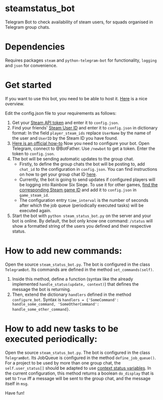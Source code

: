 # steamstatus_bot
Telegram Bot to check availability of steam users, for squads organised in Telegram group chats.

# Dependencies
Requires packages `steam` and `python-telegram-bot` for functionality, `logging` and `json` for convenience.

# Get started
If you want to use this bot, you need to be able to host it. [Here](https://github.com/python-telegram-bot/python-telegram-bot/wiki/Where-to-host-Telegram-Bots) is a nice overview.

Edit the config.json file to your requirements as follows:
1. Get your [Steam API token](https://steamcommunity.com/dev/apikey) and enter it to `config.json`.
2. Find your friends' [Steam User ID](https://support.ubi.com/en-GB/Faqs/000027522/Finding-your-Steam-ID) and enter it to `config.json` in dictionary format:
In the field `player_steam_ids` replace `UserName` by the name of the user and `UserID` by the Steam ID you have found.
3. [Here is an official how-to](https://core.telegram.org/bots#6-botfather)
Now you need to configure your bot. Open Telegram, connect to @BotFather. Use `/newbot` to get a token. Enter the token to `config.json`.
4. The bot will be sending automatic updates to the group chat.
    - Firstly, to define the group chats the bot will be posting to, add `chat_id` to the configuration in `config.json`. You can find instructions on how to get your group chat ID [here](https://stackoverflow.com/questions/32423837/telegram-bot-how-to-get-a-group-chat-id).
    - Currently, the bot is going to send updates if configured players will be logging into Rainbow Six Siege. To use it for other games, [find the corresponding Steam game ID](https://gaming.stackexchange.com/questions/149837/how-do-i-find-the-id-for-a-game-on-steam) and add it to `config.json` in `game_steam_id`.
    - The configuration entry `time_interval` is the number of seconds after which the job queue (periodically executed tasks) will be executed again.
5. Start the bot with `python steam_status_bot.py` on the server and your bot is online. By default, the bot only know one command: `/status` will show a formatted string of the users you defined and their respective status.

# How to add new commands:
Open the source `steam_status_bot.py`. The bot is configured in the class `TelegramBot`. Its commands are defined in the method `set_commands(self)`.
1. Inside this method, define a function (syntax like the already implemented `handle_status(update, context)`) that defines the message the bot is returning.
2. Then, extend the dictionary `handlers` defined in the method `configure_bot`. Syntax is `handlers = {'SomeCommand': handle_some_command, 'SomeOtherCommand': handle_some_other_command}`.


# How to add new tasks to be executed periodically:
Open the source `steam_status_bot.py`. The bot is configured in the class `TelegramBot`. Its JobQueue is configured in the method `define_job_queue()`. For a project to be used by more than one group chat, the `self.user_status[]` should be adapted to use [context status variables](https://github.com/python-telegram-bot/python-telegram-bot/wiki/Storing-user--and-chat-related-data).
In the current configuration, this method returns a boolean `do_display` that is set to `True` iff a message will be sent to the group chat, and the message itself in `msg`.

Have fun!
